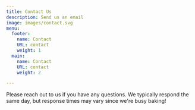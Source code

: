```yaml
---
title: Contact Us
description: Send us an email
image: images/contact.svg
menu:
  footer:
    name: Contact
    URL: contact
    weight: 1
  main:
    name: Contact
    URL: contact
    weight: 2

---
```

Please reach out to us if you have any questions.  We typically respond the same day, but response times may vary since we're busy baking!